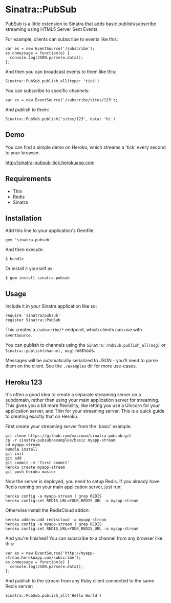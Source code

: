 # Sinatra::PubSub

PubSub is a little extension to Sinatra that adds basic publish/subscribe streaming
using HTML5 Server Sent Events.

For example, clients can subscribe to events like this:

    var es = new EventSource('/subscribe');
    es.onmessage = function(e) {
      console.log(JSON.parse(e.data));
    };

And then you can broadcast events to them like this:

    Sinatra::PubSub.publish_all(type: 'tick')

You can subscribe to specific channels:

    var es = new EventSource('/subscribe/sites/123');

And publish to them:

    Sinatra::PubSub.publish('sites/123', data: 'hi')

## Demo

You can find a simple demo on Heroku, which streams a 'tick' every second to your browser.

http://sinatra-pubsub-tick.herokuapp.com

## Requirements

* Thin
* Redis
* Sinatra

## Installation

Add this line to your application's Gemfile:

    gem 'sinatra-pubsub'

And then execute:

    $ bundle

Or install it yourself as:

    $ gem install sinatra-pubsub

## Usage

Include it in your Sinatra application like so:

    require 'sinatra/pubsub'
    register Sinatra::PubSub

This creates a `/subscribe/*` endpoint, which clients can use with `EventSource`.

You can publish to channels using the `Sinatra::PubSub.publish_all(msg)` or
`Sinatra::publish(channel, msg)` methods.

Messages will be automatically serialized to JSON - you'll need to parse them on the client.
See the `./examples` dir for more use-cases.

## Heroku 123

It's often a good idea to create a separate streaming server on a subdomain, rather than
using your main application server for streaming. This gives you a bit more flexibility, like
letting you use a Unicorn for your application server, and Thin for your streaming server.
This is a quick guide to creating exactly that on Heroku.

First create your streaming server from the 'basic' example.

    git clone https://github.com/maccman/sinatra-pubsub.git
    cp -r sinatra-pubsub/examples/basic myapp-stream
    cd myapp-stream
    bundle install
    git init
    git add .
    git commit -m 'first commit'
    heroku create myapp-stream
    git push heroku master

Now the server is deployed, you need to setup Redis. If you already have Redis running
on your main application server, just run:

    heroku config -a myapp-stream | grep REDIS
    heroku config:set REDIS_URL=YOUR_REDIS_URL -a myapp-stream

Otherwise install the RedisCloud addon:

    heroku addons:add rediscloud -a myapp-stream
    heroku config -a myapp-stream | grep REDIS
    heroku config:set REDIS_URL=YOUR_REDIS_URL -a myapp-stream

And you're finished! You can subscribe to a channel from any browser like this:

    var es = new EventSource('http://myapp-stream.herokuapp.com/subscribe');
    es.onmessage = function(e) {
      console.log(JSON.parse(e.data));
    };

And publish to the stream from any Ruby client connected to the same Redis server:

    Sinatra::PubSub.publish_all('Hello World')

